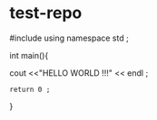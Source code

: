 # test-repo


#include <iostream>
using namespace std ;

int main(){
     
 cout <<"HELLO WORLD !!!" << endl ;
  
    
    return 0 ;
}



  
  
  
  
  
  
  
  
  
  
